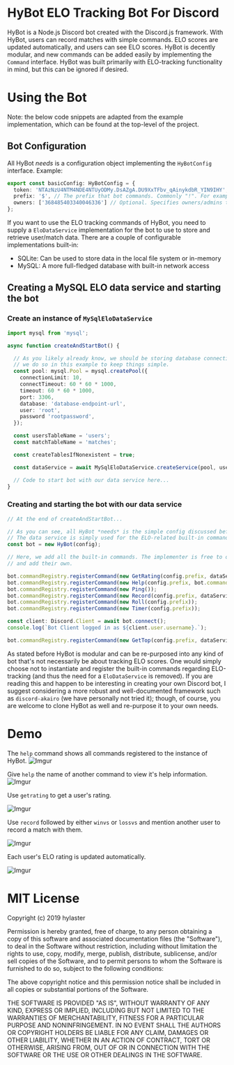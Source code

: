 # HyBot ELO Tracking Bot For Discord

HyBot is a Node.js Discord bot created with the Discord.js framework. With HyBot, users can record matches with simple commands. ELO scores are updated automatically, and users can see ELO scores.
HyBot is decently modular, and new commands can be added easily by implementing the `Command` interface. HyBot was built primarily with ELO-tracking functionality in mind, but this can be ignored if desired.

# Using the Bot

Note: the below code snippets are adapted from the example implementation, which can be found at the top-level of the project.

## Bot Configuration
All HyBot *needs* is a configuration object implementing the `HyBotConfig` interface. Example:

```TypeScript
export const basicConfig: HyBotConfig = {
  token: 'NTAzNzU4NTM4NDE4NTUyODMy.DsAZgA.DU9XxTFbv_qAinykdbR_YIN9IHY', // The bot's user token.
  prefix: '$', // The prefix that bot commands. Commonly "!". For example, if the user wants to use the 'ping' command, they would type '!ping'.
  owners: ['368485403340046336'] // Optional. Specifies owners/admins that may have access to special commands, if implemented.
};
```

If you want to use the ELO tracking commands of HyBot, you need to supply a `EloDataService` implementation for the bot to use to store and retrieve user/match data. There are a couple of configurable implementations built-in:

* SQLite: Can be used to store data in the local file system or in-memory
* MySQL: A more full-fledged database with built-in network access

## Creating a MySQL ELO data service and starting the bot


### Create an instance of `MySqlEloDataService`
```TypeScript
import mysql from 'mysql';

async function createAndStartBot() {

  // As you likely already know, we should be storing database connection info in plaintext / in code, but
  // we do so in this example to keep things simple.
  const pool: mysql.Pool = mysql.createPool({
    connectionLimit: 10,
    connectTimeout: 60 * 60 * 1000,
    timeout: 60 * 60 * 1000,
    port: 3306,
    database: 'database-endpoint-url',
    user: 'root',
    password 'rootpassword',
  });

  const usersTableName = 'users';
  const matchTableName = 'matches';

  const createTablesIfNonexistent = true;

  const dataService = await MySqlEloDataService.createService(pool, usersTableName, matchTableName, createTablesIfNonexistent);

  // Code to start bot with our data service here...
}
```

### Creating and starting the bot with our data service
```TypeScript
// At the end of createAndStartBot...

// As you can see, all HyBot *needs* is the simple config discussed before the data service.
// The data service is simply used for the ELO-related built-in commands.
const bot = new HyBot(config);

// Here, we add all the built-in commands. The implementer is free to omit any of these commands
// and add their own.

bot.commandRegistry.registerCommand(new GetRating(config.prefix, dataService));
bot.commandRegistry.registerCommand(new Help(config.prefix, bot.commandRegistry, []));
bot.commandRegistry.registerCommand(new Ping());
bot.commandRegistry.registerCommand(new Record(config.prefix, dataService));
bot.commandRegistry.registerCommand(new Roll(config.prefix));
bot.commandRegistry.registerCommand(new Timer(config.prefix));

const client: Discord.Client = await bot.connect();
console.log(`Bot Client logged in as ${client.user.username}.`);

bot.commandRegistry.registerCommand(new GetTop(config.prefix, dataService, client));
```

As stated before HyBot is modular and can be re-purposed into any kind of bot that's not necessarily be about tracking ELO scores. One would simply choose not to instantiate and register the built-in commands regarding ELO-tracking (and thus the need for a `EloDataService` is removed). If you are reading this and happen to be interesting in creating your own Discord bot, I suggest considering a more robust and well-documented framework such as `discord-akairo` (we have personally not tried it); though, of course, you are welcome to clone HyBot as well and re-purpose it to your own needs.

# Demo

The `help` command shows all commands registered to the instance of HyBot.
![Imgur](https://i.imgur.com/tfB3Z15.png)

Give `help` the name of another command to view it's help information.
![Imgur](https://i.imgur.com/LRmsu0w.png)

Use `getrating` to get a user's rating.

![Imgur](https://i.imgur.com/ZA3xXDW.png)

Use `record` followed by either `winvs` or `lossvs` and mention another user to record a match with them.

![Imgur](https://i.imgur.com/UA0nGtM.png)

Each user's ELO rating is updated automatically.

![Imgur](https://i.imgur.com/GqvCX8z.png)

# MIT License

Copyright (c) 2019 hylaster

Permission is hereby granted, free of charge, to any person obtaining a copy
of this software and associated documentation files (the "Software"), to deal
in the Software without restriction, including without limitation the rights
to use, copy, modify, merge, publish, distribute, sublicense, and/or sell
copies of the Software, and to permit persons to whom the Software is
furnished to do so, subject to the following conditions:

The above copyright notice and this permission notice shall be included in all
copies or substantial portions of the Software.

THE SOFTWARE IS PROVIDED "AS IS", WITHOUT WARRANTY OF ANY KIND, EXPRESS OR
IMPLIED, INCLUDING BUT NOT LIMITED TO THE WARRANTIES OF MERCHANTABILITY,
FITNESS FOR A PARTICULAR PURPOSE AND NONINFRINGEMENT. IN NO EVENT SHALL THE
AUTHORS OR COPYRIGHT HOLDERS BE LIABLE FOR ANY CLAIM, DAMAGES OR OTHER
LIABILITY, WHETHER IN AN ACTION OF CONTRACT, TORT OR OTHERWISE, ARISING FROM,
OUT OF OR IN CONNECTION WITH THE SOFTWARE OR THE USE OR OTHER DEALINGS IN THE
SOFTWARE.
